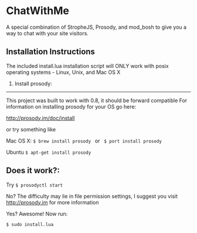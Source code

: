 ChatWithMe
========
A special combination of StropheJS, Prosody, and mod_bosh to give you a way to chat with your site visitors. 



Installation Instructions
-----------

The included install.lua installation script will ONLY work with posix operating systems - Linux, Unix, and Mac OS X


1. Install prosody:
---------------------

This project was built to work with 0.8, it should be forward compatible
For information on installing prosody for your OS go here:

http://prosody.im/doc/install

or try something like

Mac OS X:
```$ brew install prosody ``` or ``` $ port install prosody```

Ubuntu
```$ apt-get install prosody```


Does it work?:
--------------
Try ```$ prosodyctl start```

No? The difficulty may lie in file permission settings, 
I suggest you visit http://prosody.im for more information

Yes? Awesome! Now run:

```$ sudo install.lua```



